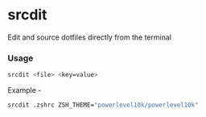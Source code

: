 # srcdit

Edit and source dotfiles directly from the terminal

### Usage
```bash
srcdit <file> <key=value>
```

Example -
```bash
srcdit .zshrc ZSH_THEME="powerlevel10k/powerlevel10k"
```
